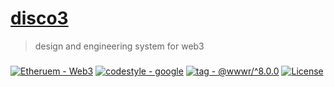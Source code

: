 # [disco3](#)

> design and engineering system for web3

###

[![Etheruem - Web3](https://img.shields.io/static/v1?label=Etheruem&message=Web3&color=3C3C3D&logo=Ethereum)](https://)
[![codestyle - google](https://img.shields.io/static/v1?label=codestyle&message=google&color=black)](https://github.com/google/gts)
[![tag - @wwwr/^8.0.0](https://img.shields.io/static/v1?label=tag&message=%40wwwr%2F^8.0.0&color=black)](https://)
[![License](https://img.shields.io/badge/License-GPL--3.0-black)](#license)
